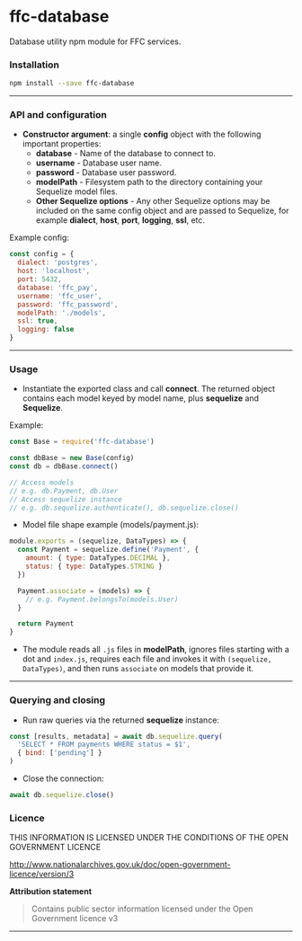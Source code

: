 # ffc-database

Database utility npm module for FFC services.

### Installation

```bash
npm install --save ffc-database
```

---

### API and configuration

- **Constructor argument**: a single **config** object with the following important properties:
  - **database** - Name of the database to connect to.
  - **username** - Database user name.
  - **password** - Database user password.
  - **modelPath** - Filesystem path to the directory containing your Sequelize model files.
  - **Other Sequelize options** - Any other Sequelize options may be included on the same config object and are passed to Sequelize, for example **dialect**, **host**, **port**, **logging**, **ssl**, etc.

Example config:

```js
const config = {
  dialect: 'postgres',
  host: 'localhost',
  port: 5432,
  database: 'ffc_pay',
  username: 'ffc_user',
  password: 'ffc_password',
  modelPath: './models',
  ssl: true,
  logging: false
}
```

---

### Usage

- Instantiate the exported class and call **connect**. The returned object contains each model keyed by model name, plus **sequelize** and **Sequelize**.

Example:

```js
const Base = require('ffc-database')

const dbBase = new Base(config)
const db = dbBase.connect()

// Access models
// e.g. db.Payment, db.User
// Access sequelize instance
// e.g. db.sequelize.authenticate(), db.sequelize.close()
```

- Model file shape example (models/payment.js):

```js
module.exports = (sequelize, DataTypes) => {
  const Payment = sequelize.define('Payment', {
    amount: { type: DataTypes.DECIMAL },
    status: { type: DataTypes.STRING }
  })

  Payment.associate = (models) => {
    // e.g. Payment.belongsTo(models.User)
  }

  return Payment
}
```

- The module reads all `.js` files in **modelPath**, ignores files starting with a dot and `index.js`, requires each file and invokes it with `(sequelize, DataTypes)`, and then runs `associate` on models that provide it.

---

### Querying and closing

- Run raw queries via the returned **sequelize** instance:

```js
const [results, metadata] = await db.sequelize.query(
  'SELECT * FROM payments WHERE status = $1',
  { bind: ['pending'] }
)
```

- Close the connection:

```js
await db.sequelize.close()
```

### Licence

THIS INFORMATION IS LICENSED UNDER THE CONDITIONS OF THE OPEN GOVERNMENT LICENCE

<http://www.nationalarchives.gov.uk/doc/open-government-licence/version/3>

**Attribution statement**

> Contains public sector information licensed under the Open Government licence v3

---
